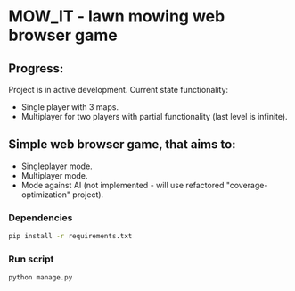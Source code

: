 # MOW_IT - lawn mowing web browser game

## Progress:

Project is in active development.
Current state functionality:

-   Single player with 3 maps.
-   Multiplayer for two players with partial functionality (last level is infinite).

## Simple web browser game, that aims to:

-   Singleplayer mode.
-   Multiplayer mode.
-   Mode against AI (not implemented - will use refactored "coverage-optimization" project).

### Dependencies

```bash
pip install -r requirements.txt
```

### Run script

```bash
python manage.py
```

